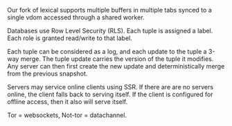 

Our fork of lexical supports multiple buffers in multiple tabs synced to a single vdom accessed through a shared worker.

Databases use Row Level Security (RLS). Each tuple is assigned a label. Each role is granted read/write to that label.

Each tuple can be considered as a log, and each update to the tuple a 3-way merge. The tuple update carries the version of the tuple it modifies. Any server can then first create the new update and deterministically merge from the previous snapshot.

Servers may service online clients using SSR. If there are are no servers online, the client falls back to serving itself. If the client is configured for offline access, then it also will serve itself.

Tor = websockets, Not-tor = datachannel.





